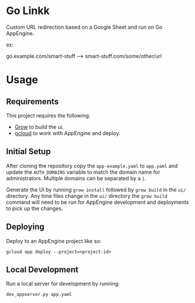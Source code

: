 # Go Linkk

Custom URL redirection based on a Google Sheet and run on Go AppEngine.

ex:

go.example.com/smart-stuff --> smart-stuff.com/some/other/url

# Usage

## Requirements

This project requires the following:

-  [Grow](https://grow.io) to build the ui.
-  [gcloud](https://cloud.google.com/sdk/gcloud/) to work with AppEngine and deploy.

## Initial Setup

After cloning the repository copy the `app-example.yaml` to `app.yaml` and update the `AUTH_DOMAINS` variable to match the domain name for administrators. Multiple domains can be separated by a `|`.

Generate the UI by running `grow install` followed by `grow build` in the `ui/` directory. Any time files change in the `ui/` directory the `grow build` command will need to be run for AppEngine development and deployments to pick up the changes.

## Deploying

Deploy to an AppEngine project like so:

    gcloud app deploy --project=<project-id>

## Local Development

Run a local server for development by running:

    dev_appserver.py app.yaml
